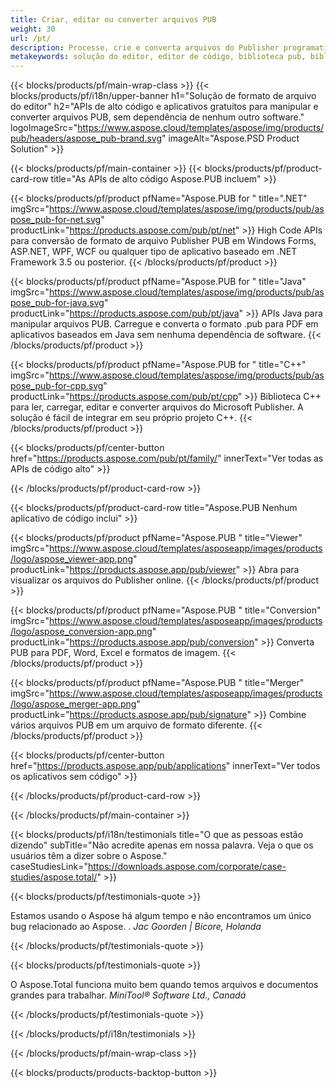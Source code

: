 ```yaml
---
title: Criar, editar ou converter arquivos PUB
weight: 30
url: /pt/
description: Processe, crie e converta arquivos do Publisher programaticamente com as APIs High Code. Integre a funcionalidade ao seu produto!
metakeywords: solução do editor, editor de código, biblioteca pub, biblioteca do editor ms
---
```


{{< blocks/products/pf/main-wrap-class >}}
{{< blocks/products/pf/i18n/upper-banner h1="Solução de formato de arquivo do editor" h2="APIs de alto código e aplicativos gratuitos para manipular e converter arquivos PUB, sem dependência de nenhum outro software."  logoImageSrc="https://www.aspose.cloud/templates/aspose/img/products/pub/headers/aspose_pub-brand.svg" imageAlt="Aspose.PSD Product Solution" >}}

{{< blocks/products/pf/main-container >}}
{{< blocks/products/pf/product-card-row title="As APIs de alto código Aspose.PUB incluem" >}}

{{< blocks/products/pf/product pfName="Aspose.PUB for " title=".NET" imgSrc="https://www.aspose.cloud/templates/aspose/img/products/pub/aspose_pub-for-net.svg" productLink="https://products.aspose.com/pub/pt/net" >}}
High Code APIs para conversão de formato de arquivo Publisher PUB em Windows Forms, ASP.NET, WPF, WCF ou qualquer tipo de aplicativo baseado em .NET Framework 3.5 ou posterior.
{{< /blocks/products/pf/product >}}

{{< blocks/products/pf/product pfName="Aspose.PUB for " title="Java" imgSrc="https://www.aspose.cloud/templates/aspose/img/products/pub/aspose_pub-for-java.svg" productLink="https://products.aspose.com/pub/pt/java" >}}
APIs Java para manipular arquivos PUB. Carregue e converta o formato .pub para PDF em aplicativos baseados em Java sem nenhuma dependência de software.
{{< /blocks/products/pf/product >}}

{{< blocks/products/pf/product pfName="Aspose.PUB for " title="C++" imgSrc="https://www.aspose.cloud/templates/aspose/img/products/pub/aspose_pub-for-cpp.svg" productLink="https://products.aspose.com/pub/pt/cpp" >}}
Biblioteca C++ para ler, carregar, editar e converter arquivos do Microsoft Publisher. A solução é fácil de integrar em seu próprio projeto C++.
{{< /blocks/products/pf/product >}}

{{< blocks/products/pf/center-button href="https://products.aspose.com/pub/pt/family/" innerText="Ver todas as APIs de código alto" >}}

{{< /blocks/products/pf/product-card-row >}}

{{< blocks/products/pf/product-card-row title="Aspose.PUB Nenhum aplicativo de código inclui" >}}

{{< blocks/products/pf/product pfName="Aspose.PUB " title="Viewer" imgSrc="https://www.aspose.cloud/templates/asposeapp/images/products/logo/aspose_viewer-app.png" productLink="https://products.aspose.app/pub/viewer" >}} Abra para visualizar os arquivos do Publisher online. {{< /blocks/products/pf/product >}}

{{< blocks/products/pf/product pfName="Aspose.PUB " title="Conversion" imgSrc="https://www.aspose.cloud/templates/asposeapp/images/products/logo/aspose_conversion-app.png" productLink="https://products.aspose.app/pub/conversion" >}} Converta PUB para PDF, Word, Excel e formatos de imagem. {{< /blocks/products/pf/product >}}

{{< blocks/products/pf/product pfName="Aspose.PUB " title="Merger" imgSrc="https://www.aspose.cloud/templates/asposeapp/images/products/logo/aspose_merger-app.png" productLink="https://products.aspose.app/pub/signature" >}} Combine vários arquivos PUB em um arquivo de formato diferente. {{< /blocks/products/pf/product >}}

{{< blocks/products/pf/center-button href="https://products.aspose.app/pub/applications" innerText="Ver todos os aplicativos sem código" >}}

{{< /blocks/products/pf/product-card-row >}}

{{< /blocks/products/pf/main-container >}}

{{< blocks/products/pf/i18n/testimonials title="O que as pessoas estão dizendo" subTitle="Não acredite apenas em nossa palavra. Veja o que os usuários têm a dizer sobre o Aspose." caseStudiesLink="https://downloads.aspose.com/corporate/case-studies/aspose.total/" >}}

{{< blocks/products/pf/testimonials-quote >}}
<p class="first">
 Estamos usando o Aspose há algum tempo e não encontramos um único bug relacionado ao Aspose. .
 <em>
  Jac Goorden | Bicore, Holanda
 </em>
</p>

{{< /blocks/products/pf/testimonials-quote >}}

{{< blocks/products/pf/testimonials-quote >}}
<p class="second">
 O Aspose.Total funciona muito bem quando temos arquivos e documentos grandes para trabalhar.
 <em>
  MiniTool® Software Ltd., Canadá
 </em>
</p>

{{< /blocks/products/pf/testimonials-quote >}}

{{< /blocks/products/pf/i18n/testimonials >}}

{{< /blocks/products/pf/main-wrap-class >}}

{{< blocks/products/products-backtop-button >}}